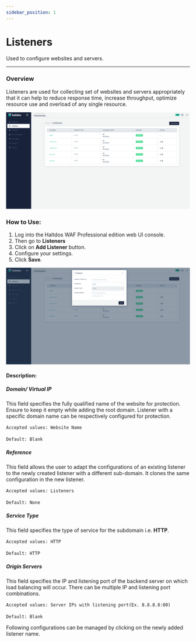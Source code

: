 ```yaml
---
sidebar_position: 1
---
```




# Listeners


Used to configure websites and servers.

---

### Overview

Listeners are used for collecting set of websites and servers appropriately that it can help to reduce response time, increase throughput, optimize resource use and overload of any single resource.

![Listener](/img/pro-waf/docs/listeners1.png)

### How to Use:
1. Log into the Haltdos WAF Professional edition web UI console.
2. Then go to **Listeners** 
3. Click on **Add Listener** button.
4. Configure your settings.
5. Click **Save**.

![Listener](/img/pro-waf/docs/listeners2.png)

#### Description:

##### **Domain/ Virtual IP**

This field specifies the fully qualified name of the website for protection. Ensure to keep it empty while adding the root domain. Listener with a specific domain name can be respectively configured for protection. 

    Accepted values: Website Name

    Default: Blank  

##### **Reference**

This field allows the user to adapt the configurations of an existing listener to the newly created listener with a different sub-domain. It clones the same configuration in the new listener.  

    Accepted values: Listeners

    Default: None  


##### **Service Type**

This field specifies the type of service for the subdomain i.e. **HTTP**.  

    Accepted values: HTTP

    Default: HTTP  


##### **Origin Servers**

This field specifies the IP and listening port of the backend server on which load balancing will occur. There can be multiple IP and listening port combinations.  

    Accepted values: Server IPs with listening port(Ex. 8.8.8.8:80)

    Default: Blank  


Following configurations can be managed by clicking on the newly added listener name.